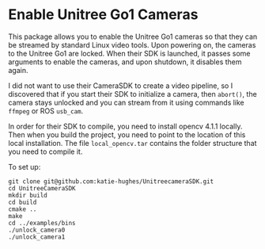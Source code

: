 # Enable Unitree Go1 Cameras

This package allows you to enable the Unitree Go1 cameras so that they can be streamed by standard Linux video tools. Upon powering on, the cameras to the Unitree Go1 are locked. When their SDK is launched, it passes some arguments to enable the cameras, and upon shutdown, it disables them again. 

I did not want to use their CameraSDK to create a video pipeline, so I discovered that if you start their SDK to initialize a camera, then `abort()`, the camera stays unlocked and you can stream from it using commands like `ffmpeg` or ROS `usb_cam`. 

In order for their SDK to compile, you need to install opencv 4.1.1 locally. Then when you build the project, you need to point to the location of this local installation. The file `local_opencv.tar` contains the folder structure that you need to compile it. 

To set up:
```
git clone git@github.com:katie-hughes/UnitreecameraSDK.git
cd UnitreeCameraSDK
mkdir build
cd build
cmake ..
make
cd ../examples/bins
./unlock_camera0
./unlock_camera1
```
